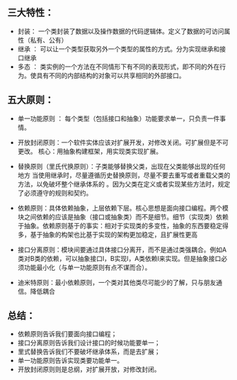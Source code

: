 ## 三大特性：
  - 封装：  一个类封装了数据以及操作数据的代码逻辑体。定义了数据的可访问属性（私有、公有）
  - 继承 ： 可以让一个类型获取另外一个类型的属性的方式。分为实现继承和接口继承
  - 多态 ： 类实例的一个方法在不同情形下有不同的表现形式，即不同的外在行为。使具有不同的内部结构的对象可以共享相同的外部接口。


## 五大原则：

- 单一功能原则 ： 每个类型（包括接口和抽象）功能要求单一，只负责一件事情。

- 开放封闭原则：一个软件实体应该对扩展开发，对修改关闭。可扩展但是不可更改。
     核心：用抽象构建框架，用实现类实现扩展。

- 替换原则（里氏代换原则）：子类能够替换父类，出现在父类能够出现的任何地方
     当使用继承时，尽量遵循历史替换原则，尽量不要去重写或者重载父类的方法，以免破坏整个继承体系的 。因为父类在定义或者实现某些方法时，规定了必须遵守的规则和契约。

- 依赖原则：具体依赖抽象，上层依赖下层。核心思想是面向接口编程。两个模块之间依赖的应该是抽象（接口或抽象类）而不是细节。细节（实现类）依赖于抽象。依赖原则基于的事实：相对于实现类的多变性，抽象的东西要稳定得多，基于抽象的构架也比基于实现的架构更加稳定，且扩展性更高

- 接口分离原则：模块间要通过具体接口分离开，而不是通过类强耦合。例如A类对B类的依赖，可以抽象接口I，B实现I，A类依赖I来实现。但是抽象接口必须功能最小化（与单一功能原则有点不谋而合）。

- 迪米特原则：最小依赖原则，一个类对其他类尽可能少的了解，只与朋友通信。降低耦合

## 总结：
- 依赖原则告诉我们要面向接口编程；
- 接口分离原则告诉我们设计接口的时候功能要单一；
- 里式替换告诉我们不要破坏继承体系，而是去扩展；
- 单一功能原则告诉实现类要功能单一。
- 开放封闭原则则是总纲，对扩展开放，对修改封闭。
